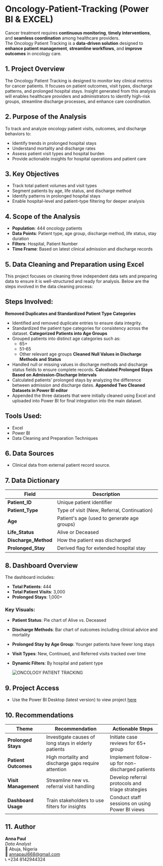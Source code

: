 # Oncology-Patient-Tracking (Power BI & EXCEL) 


Cancer treatment requires **continuous monitoring**, **timely interventions**, and **seamless coordination** among healthcare providers.  
The Oncology Patient Tracking is a **data-driven solution** designed to **enhance patient management**, **streamline workflows**, and **improve outcomes** in oncology care.

## 1. Project Overview
The Oncology Patient Tracking is designed to monitor key clinical metrics for cancer patients. It focuses on patient outcomes, visit types, discharge patterns, and prolonged hospital stays. Insight generated from this analysis will enables healthcare providers and administrators to identify high-risk groups, streamline discharge processes, and enhance care coordination.

## 2. Purpose of the Analysis
To track and analyze oncology patient visits, outcomes, and discharge behaviors to:
- Identify trends in prolonged hospital stays
- Understand mortality and discharge rates
- Assess patient visit types and hospital burden
- Provide actionable insights for hospital operations and patient care

## 3. Key Objectives
- Track total patient volumes and visit types
- Segment patients by age, life status, and discharge method
- Identify patterns in prolonged hospital stays
- Enable hospital-level and patient-type filtering for deeper analysis

## 4. Scope of the Analysis
- **Population**: 444 oncology patients
- **Data Points**: Patient type, age group, discharge method, life status, stay duration
- **Filters**: Hospital, Patient Number
- **Time Frame**: Based on latest clinical admission and discharge records

## 5. Data Cleaning and Preparation using Excel
This project focuses on cleaning three independent data sets and preparing data to ensure it is well-structured and ready for analysis. Below are the steps involved in the data cleaning process:

## Steps Involved:
**Removed Duplicates and Standardized Patient Type Categories**
   - Identified and removed duplicate entries to ensure data integrity.
   - Standardized the patient type categories for consistency across the dataset.
**Categorized Patients into Age Groups**
   - Grouped patients into distinct age categories such as:
     - 65+
     - 51–65
     - Other relevant age groups
**Cleaned Null Values in Discharge Methods and Status**
   - Handled null or missing values in discharge methods and discharge status fields to ensure complete records.
**Calculated Prolonged Stays Based on Admission-Discharge Intervals**
   - Calculated patients' prolonged stays by analyzing the difference between admission and discharge dates.
**Appended Two Cleaned Datasets in Power BI editor**
   - Appended the three datasets that were initially cleaned using Excel and uploaded into Power BI for final integration into the main dataset.

## Tools Used:
- Excel
- Power BI
- Data Cleaning and Preparation Techniques


## 6. Data Sources
- Clinical data from external patient record source.

## 7. Data Dictionary

| Field            | Description                                      |
|------------------|--------------------------------------------------|
| **Patient_ID**    | Unique patient identifier                        |
| **Patient_Type**  | Type of visit (New, Referral, Continuation)      |
| **Age**           | Patient's age (used to generate age groups)      |
| **Life_Status**   | Alive or Deceased                                |
| **Discharge_Method** | How the patient was discharged                  |
| **Prolonged_Stay** | Derived flag for extended hospital stay          |

## 8. Dashboard Overview
The dashboard includes:
- **Total Patients**: 444
- **Total Patient Visits**: 3,000
- **Prolonged Stays**: 1,000+

### Key Visuals:
- **Patient Status**: Pie chart of Alive vs. Deceased
- **Discharge Methods**: Bar chart of outcomes including clinical advice and mortality
- **Prolonged Stay by Age Group**: Younger patients have fewer long stays
- **Visit Types**: New, Continued, and Referred visits tracked over time
- **Dynamic Filters**: By hospital and patient type


  ![ONCOLOGY PATIENT TRACKING](https://github.com/user-attachments/assets/24043706-2d90-4d39-9b16-a26b5429c0b3)


## 9. Project Access

- Use the Power BI Desktop (latest version) to view project [here](https://app.powerbi.com/groups/me/reports/e3d921e5-7fc0-44d5-83ae-83414beb0833?ctid=43b41731-b631-4e1d-9c02-d28ae0282fdc&pbi_source=linkShare)

## 10. Recommendations 

| Theme             | Recommendation                                       | Actionable Steps                               |
|-------------------|------------------------------------------------------|------------------------------------------------|
| **Prolonged Stays** | Investigate causes of long stays in elderly patients | Initiate case reviews for 65+ group            |
| **Patient Outcomes** | High mortality and discharge gaps require attention | Implement follow-up for non-discharged patients|
| **Visit Management** | Streamline new vs. referral visit handling          | Develop referral protocols and triage strategies|
| **Dashboard Usage** | Train stakeholders to use filters for insights      | Conduct staff sessions on using Power BI views |

## 11. Author

**Anna Paul**  
*Data Analyst*  
📍 Abuja, Nigeria  
📧 [annapaul668@gmail.com](mailto:annapaul668@gmail.com)  
📞 +234 8142944324
